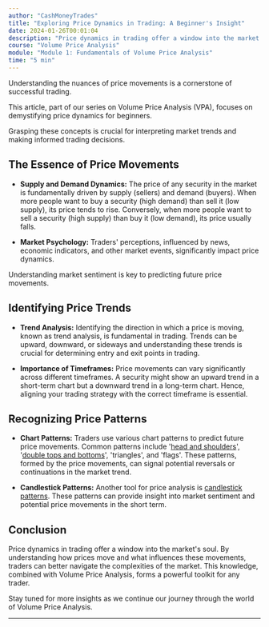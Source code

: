 ```yaml
---
author: "CashMoneyTrades"
title: "Exploring Price Dynamics in Trading: A Beginner's Insight"
date: 2024-01-26T00:01:04
description: "Price dynamics in trading offer a window into the market's soul. By understanding how prices move and what influences these movements, traders can better navigate the complexities of the market. This knowledge, combined with Volume Price Analysis, forms a powerful toolkit for any trader."
course: "Volume Price Analysis"
module: "Module 1: Fundamentals of Volume Price Analysis" 
time: "5 min"
---
```



Understanding the nuances of price movements is a cornerstone of successful trading. 

This article, part of our series on Volume Price Analysis (VPA), focuses on demystifying price dynamics for beginners. 

Grasping these concepts is crucial for interpreting market trends and making informed trading decisions.

## The Essence of Price Movements

- **Supply and Demand Dynamics:** The price of any security in the market is fundamentally driven by supply (sellers) and demand (buyers). When more people want to buy a security (high demand) than sell it (low supply), its price tends to rise. Conversely, when more people want to sell a security (high supply) than buy it (low demand), its price usually falls.

- **Market Psychology:** Traders' perceptions, influenced by news, economic indicators, and other market events, significantly impact price dynamics. 

Understanding market sentiment is key to predicting future price movements.

## Identifying Price Trends

- **Trend Analysis:** Identifying the direction in which a price is moving, known as trend analysis, is fundamental in trading. Trends can be upward, downward, or sideways and understanding these trends is crucial for determining entry and exit points in trading.

- **Importance of Timeframes:** Price movements can vary significantly across different timeframes. A security might show an upward trend in a short-term chart but a downward trend in a long-term chart. Hence, aligning your trading strategy with the correct timeframe is essential.

## Recognizing Price Patterns

- **Chart Patterns:** Traders use various chart patterns to predict future price movements. Common patterns include '[head and shoulders](/education/how-to-trade-a-head-and-shoulders-pattern/)', '[double tops and bottoms](/education/how-to-trade-double-tops-and-double-bottoms)', 'triangles', and 'flags'. These patterns, formed by the price movements, can signal potential reversals or continuations in the market trend.

- **Candlestick Patterns:** Another tool for price analysis is [candlestick patterns](/education/how-to-trade-doji-candles/). These patterns can provide insight into market sentiment and potential price movements in the short term.

## Conclusion

Price dynamics in trading offer a window into the market's soul. By understanding how prices move and what influences these movements, traders can better navigate the complexities of the market. This knowledge, combined with Volume Price Analysis, forms a powerful toolkit for any trader.

Stay tuned for more insights as we continue our journey through the world of Volume Price Analysis.

---
